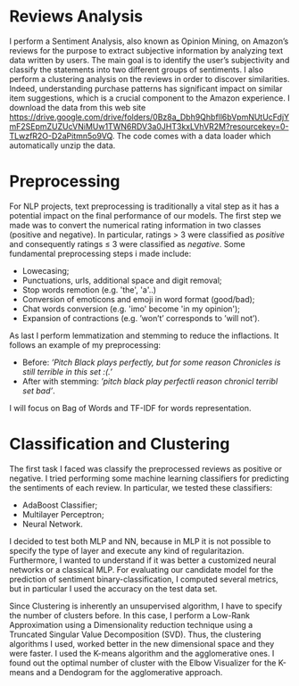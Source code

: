 # Reviews Analysis
I perform a Sentiment Analysis, also known as Opinion Mining, on Amazon’s reviews for the purpose to extract subjective information by analyzing text data written by users. The main goal is to identify the user’s subjectivity and classify the statements into two different groups of sentiments. I also perform a clustering analysis on the
reviews in order to discover similarities. Indeed, understanding purchase patterns has significant impact on similar item suggestions, which is a crucial component to the Amazon experience.
I download the data from this web site https://drive.google.com/drive/folders/0Bz8a_Dbh9Qhbfll6bVpmNUtUcFdjYmF2SEpmZUZUcVNiMUw1TWN6RDV3a0JHT3kxLVhVR2M?resourcekey=0-TLwzfR2O-D2aPitmn5o9VQ. The code comes with a data loader which automatically unzip the data.

# Preprocessing
For NLP projects, text preprocessing is traditionally a vital step as it has a potential impact on the final performance of our models. The first step we made
was to convert the numerical rating information in two classes (positive and negative). In particular, ratings > 3 were classified as *positive* and consequently ratings ≤ 3 were classified as *negative*.
Some fundamental preprocessing steps i made include:
- Lowecasing;
- Punctuations, urls, additional space and digit removal;
- Stop words remotion (e.g. 'the', 'a'..)
- Conversion of emoticons and emoji in word format (good/bad);
- Chat words conversion (e.g. 'imo' become 'in my opinion');
- Expansion of contractions (e.g. ’won’t’ corresponds to ’will not’). 

As last I perform lemmatization and stemming to reduce the inflactions.
It follows an example of my preprocessing:

- Before: *’Pitch Black plays perfectly, but for some reason Chronicles is still terrible in this set :(.’*
- After with stemming: *’pitch black play perfectli reason chronicl terribl set bad’*.

I will focus on Bag of Words and TF-IDF for words representation.
# Classification and Clustering
The first task I faced was classify the preprocessed reviews as positive or negative. I tried performing some machine learning classifiers for predicting the sentiments of each review. In particular, we tested these classifiers:
- AdaBoost Classifier;
- Multilayer Perceptron;
- Neural Network.

I decided to test both MLP and NN, because in MLP it is not possible to specify the type of layer and execute any kind of regularitazion.
Furthermore, I wanted to understand if it was better a customized neural networks or a classical MLP. For evaluating our candidate model for the prediction
of sentiment binary-classification, I computed several metrics, but in particular I used the accuracy on the test data set.

Since Clustering is inherently an unsupervised algorithm, I have to specify the number of clusters before. In this case, I perform a Low-Rank Approximation
using a Dimensionality reduction technique using a Truncated Singular Value Decomposition (SVD). Thus, the clustering algorithms I used, worked better in the new dimensional
space and they were faster.
I used the K-means algorithm and the agglomerative ones. I found out the optimal number of cluster with the Elbow Visualizer for the K-means and a Dendogram for the agglomerative approach.
